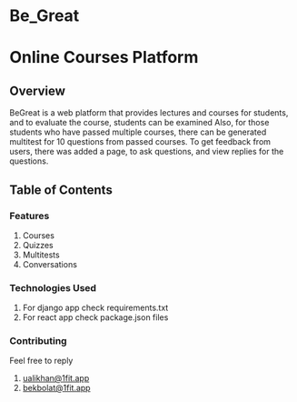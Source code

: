 # Be_Great

# Online Courses Platform

## Overview

BeGreat is a web platform that provides lectures and courses for students, and to evaluate the course, students can be examined
Also, for those students who have passed multiple courses, there can be generated multitest for 10 questions from passed courses.
To get feedback from users, there was added a page, to ask questions, and view replies for the questions.

## Table of Contents

### Features

1. Courses
2. Quizzes
3. Multitests
4. Conversations

### Technologies Used
1. For django app check requirements.txt
2. For react app check package.json files

### Contributing
Feel free to reply
1. ualikhan@1fit.app
2. bekbolat@1fit.app
